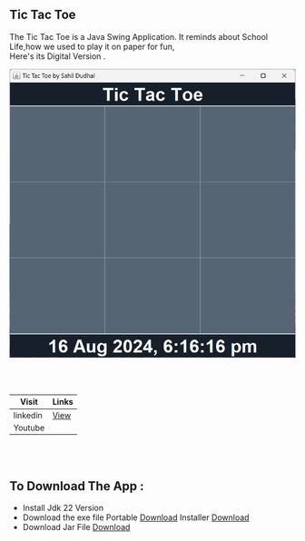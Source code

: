 ## Tic Tac Toe

<p> The Tic Tac Toe is a Java Swing Application. It reminds about School Life,how we used to play it on paper for fun, <br>
  Here's its Digital Version .</p>

  ![](https://github.com/SAHILDUDHAL21/Tic-Tac-Toe/blob/main/image.png)

  <br><br>

|Visit|Links|
|-----|-----|
|linkedin|<a href src="https://www.linkedin.com/posts/sahil-dudhal-1b11b925a_java-swing-project-tic-tac-toe-game-interactive-activity-7230202615052042240-f4Kh">View</a>|
|Youtube|    |


<br><br>

## To Download The App :
- Install Jdk 22 Version
- Download the exe file Portable <a href src="https://github.com/SAHILDUDHAL21/Tic-Tac-Toe/blob/main/Tic-Tac-Toe-portrable.exe">Download</a>    Installer <a href src="https://github.com/SAHILDUDHAL21/Tic-Tac-Toe/blob/main/Tic-Tac-Toe.exe">Download</a>
- Download Jar File <a href src="https://github.com/SAHILDUDHAL21/Tic-Tac-Toe/blob/main/game.jar">Download</a>
  
